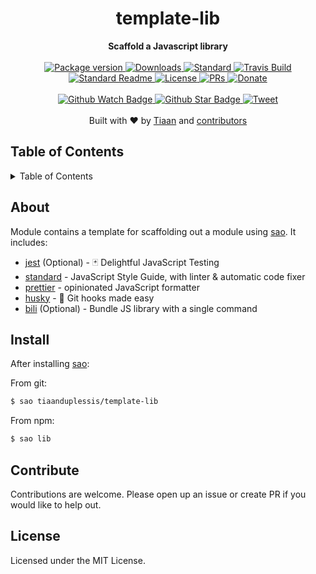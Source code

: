 <h1 align="center">template-lib</h1>
<div align="center">
  <strong>Scaffold a Javascript library</strong>
</div>
<br>
<div align="center">
  <a href="https://npmjs.org/package/template-lib">
    <img src="https://img.shields.io/npm/v/template-lib.svg?style=flat-square" alt="Package version" />
  </a>
  <a href="https://npmjs.org/package/template-lib">
  <img src="https://img.shields.io/npm/dm/template-lib.svg?style=flat-square" alt="Downloads" />
  </a>
  <a href="https://github.com/feross/standard">
    <img src="https://img.shields.io/badge/code%20style-standard-brightgreen.svg?style=flat-square" alt="Standard" />
  </a>
  <a href="https://travis-ci.org/tiaanduplessis/template-lib">
    <img src="https://img.shields.io/travis/tiaanduplessis/template-lib.svg?style=flat-square" alt="Travis Build" />
  </a>
  <a href="https://github.com/RichardLitt/standard-readme)">
    <img src="https://img.shields.io/badge/standard--readme-OK-green.svg?style=flat-square" alt="Standard Readme" />
  </a>
  <a href="https://github.com/tiaanduplessis/template-lib/blob/master/LICENSE">
    <img src="https://img.shields.io/npm/l/template-lib.svg?style=flat-square" alt="License" />
  </a>
  <a href="http://makeapullrequest.com">
    <img src="https://img.shields.io/badge/PRs-welcome-brightgreen.svg?style=flat-square" alt="PRs" />
  </a>
  <a href="https://www.paypal.me/tiaanduplessis/1">
    <img src="https://img.shields.io/badge/$-support-green.svg?style=flat-square" alt="Donate" />
  </a>
</div>
<br>
<div align="center">
  <a href="https://github.com/tiaanduplessis/template-lib/watchers">
    <img src="https://img.shields.io/github/watchers/tiaanduplessis/template-lib.svg?style=social" alt="Github Watch Badge" />
  </a>
  <a href="https://github.com/tiaanduplessis/template-lib/stargazers">
    <img src="https://img.shields.io/github/stars/tiaanduplessis/template-lib.svg?style=social" alt="Github Star Badge" />
  </a>
  <a href="https://twitter.com/intent/tweet?text=Check%20out%20template-lib!%20https://github.com/tiaanduplessis/template-lib%20%F0%9F%91%8D">
    <img src="https://img.shields.io/twitter/url/https/github.com/tiaanduplessis/template-lib.svg?style=social" alt="Tweet" />
  </a>
</div>
<br>
<div align="center">
  Built with ❤︎ by <a href="tiaan.beer">Tiaan</a> and <a href="https://github.com/tiaanduplessis/template-lib/graphs/contributors">contributors</a>
</div>

<h2>Table of Contents</h2>
<details>
  <summary>Table of Contents</summary>
  <li><a href="#about">About</a></li>
  <li><a href="#install">Install</a></li>
  <li><a href="#contribute">Contribute</a></li>
  <li><a href="#license">License</a></li>
</details>

## About

Module contains a template for scaffolding out a module using [sao](https://sao.js.org/#/).
It includes:

- [jest](https://github.com/facebook/jest) (Optional) - 🃏 Delightful JavaScript Testing
- [standard](https://github.com/feross/standard) - JavaScript Style Guide, with linter & automatic code fixer
- [prettier](https://github.com/prettier/prettier) - opinionated JavaScript formatter
- [husky](https://github.com/typicode/husky) - 🐶 Git hooks made easy
- [bili](https://github.com/egoist/bili) (Optional) - Bundle JS library with a single command

## Install

After installing [sao](https://github.com/egoist/sao):

From git:

```sh
$ sao tiaanduplessis/template-lib
```

From npm:

```sh
$ sao lib
```

## Contribute

Contributions are welcome. Please open up an issue or create PR if you would like to help out.

## License

Licensed under the MIT License.

